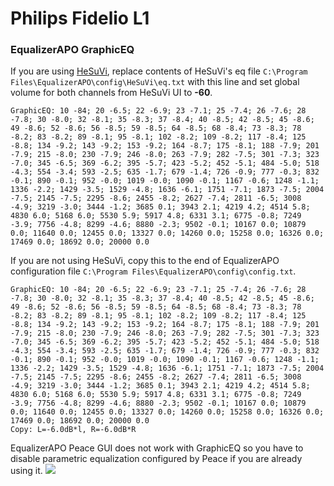 # Philips Fidelio L1
### EqualizerAPO GraphicEQ
If you are using [HeSuVi](https://sourceforge.net/projects/hesuvi/), replace contents of HeSuVi's eq file `C:\Program Files\EqualizerAPO\config\HeSuVi\eq.txt` with this line and set global volume for both channels from HeSuVi UI to **-60**.
```
GraphicEQ: 10 -84; 20 -6.5; 22 -6.9; 23 -7.1; 25 -7.4; 26 -7.6; 28 -7.8; 30 -8.0; 32 -8.1; 35 -8.3; 37 -8.4; 40 -8.5; 42 -8.5; 45 -8.6; 49 -8.6; 52 -8.6; 56 -8.5; 59 -8.5; 64 -8.5; 68 -8.4; 73 -8.3; 78 -8.2; 83 -8.2; 89 -8.1; 95 -8.1; 102 -8.2; 109 -8.2; 117 -8.4; 125 -8.8; 134 -9.2; 143 -9.2; 153 -9.2; 164 -8.7; 175 -8.1; 188 -7.9; 201 -7.9; 215 -8.0; 230 -7.9; 246 -8.0; 263 -7.9; 282 -7.5; 301 -7.3; 323 -7.0; 345 -6.5; 369 -6.2; 395 -5.7; 423 -5.2; 452 -5.1; 484 -5.0; 518 -4.3; 554 -3.4; 593 -2.5; 635 -1.7; 679 -1.4; 726 -0.9; 777 -0.3; 832 -0.1; 890 -0.1; 952 -0.0; 1019 -0.0; 1090 -0.1; 1167 -0.6; 1248 -1.1; 1336 -2.2; 1429 -3.5; 1529 -4.8; 1636 -6.1; 1751 -7.1; 1873 -7.5; 2004 -7.5; 2145 -7.5; 2295 -8.6; 2455 -8.2; 2627 -7.4; 2811 -6.5; 3008 -4.9; 3219 -3.0; 3444 -1.2; 3685 0.1; 3943 2.1; 4219 4.2; 4514 5.8; 4830 6.0; 5168 6.0; 5530 5.9; 5917 4.8; 6331 3.1; 6775 -0.8; 7249 -3.9; 7756 -4.8; 8299 -4.6; 8880 -2.3; 9502 -0.1; 10167 0.0; 10879 0.0; 11640 0.0; 12455 0.0; 13327 0.0; 14260 0.0; 15258 0.0; 16326 0.0; 17469 0.0; 18692 0.0; 20000 0.0
```
If you are not using HeSuVi, copy this to the end of EqualizerAPO configuration file `C:\Program Files\EqualizerAPO\config\config.txt`.
```
GraphicEQ: 10 -84; 20 -6.5; 22 -6.9; 23 -7.1; 25 -7.4; 26 -7.6; 28 -7.8; 30 -8.0; 32 -8.1; 35 -8.3; 37 -8.4; 40 -8.5; 42 -8.5; 45 -8.6; 49 -8.6; 52 -8.6; 56 -8.5; 59 -8.5; 64 -8.5; 68 -8.4; 73 -8.3; 78 -8.2; 83 -8.2; 89 -8.1; 95 -8.1; 102 -8.2; 109 -8.2; 117 -8.4; 125 -8.8; 134 -9.2; 143 -9.2; 153 -9.2; 164 -8.7; 175 -8.1; 188 -7.9; 201 -7.9; 215 -8.0; 230 -7.9; 246 -8.0; 263 -7.9; 282 -7.5; 301 -7.3; 323 -7.0; 345 -6.5; 369 -6.2; 395 -5.7; 423 -5.2; 452 -5.1; 484 -5.0; 518 -4.3; 554 -3.4; 593 -2.5; 635 -1.7; 679 -1.4; 726 -0.9; 777 -0.3; 832 -0.1; 890 -0.1; 952 -0.0; 1019 -0.0; 1090 -0.1; 1167 -0.6; 1248 -1.1; 1336 -2.2; 1429 -3.5; 1529 -4.8; 1636 -6.1; 1751 -7.1; 1873 -7.5; 2004 -7.5; 2145 -7.5; 2295 -8.6; 2455 -8.2; 2627 -7.4; 2811 -6.5; 3008 -4.9; 3219 -3.0; 3444 -1.2; 3685 0.1; 3943 2.1; 4219 4.2; 4514 5.8; 4830 6.0; 5168 6.0; 5530 5.9; 5917 4.8; 6331 3.1; 6775 -0.8; 7249 -3.9; 7756 -4.8; 8299 -4.6; 8880 -2.3; 9502 -0.1; 10167 0.0; 10879 0.0; 11640 0.0; 12455 0.0; 13327 0.0; 14260 0.0; 15258 0.0; 16326 0.0; 17469 0.0; 18692 0.0; 20000 0.0
Copy: L=-6.0dB*l, R=-6.0dB*R
```
EqualizerAPO Peace GUI does not work with GraphicEQ so you have to disable parametric equalization configured by Peace if you are already using it.
![](https://raw.githubusercontent.com/jaakkopasanen/AutoEq/master/results/Innerfidelity%202017/innerfidelity/onear/Philips%20Fidelio%20L1/Philips%20Fidelio%20L1.png)
